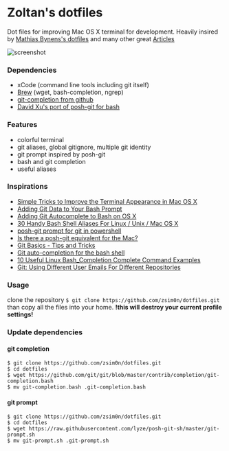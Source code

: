 Zoltan's dotfiles
========

Dot files for improving Mac OS X terminal for development. Heavily insired by [Mathias Bynens's dotfiles](https://github.com/mathiasbynens/dotfiles) and many other great [Articles](#inspirations)

![screenshot](https://raw.github.com/zsim0n/dotfiles/screenshots/screenshots/term1.png)

### Dependencies

* xCode (command line tools including git itself)
* [Brew](http://brew.sh/) (wget, bash-completion, ngrep)
* [git-completion from github](https://github.com/git/git/blob/master/contrib/completion/git-completion.bash)
* [David Xu's port of posh-git for bash](https://github.com/lyze/posh-git-sh)

### Features

* colorful terminal
* git aliases, global gitignore, multiple git identity
* git prompt inspired by posh-git
* bash and git completion
* useful aliases

### Inspirations

* [Simple Tricks to Improve the Terminal Appearance in Mac OS X](http://osxdaily.com/2013/02/05/improve-terminal-appearance-mac-os-x/)
* [Adding Git Data to Your Bash Prompt](http://buddylindsey.com/adding-git-data-to-your-bash-prompt/)
* [Adding Git Autocomplete to Bash on OS X](http://buddylindsey.com/adding-git-autocomplete-to-bash-on-os-x/)
* [30 Handy Bash Shell Aliases For Linux / Unix / Mac OS X](http://www.cyberciti.biz/tips/bash-aliases-mac-centos-linux-unix.html)
* [posh-git prompt for git in powershell](https://github.com/dahlbyk/posh-git)
* [Is there a posh-git equivalent for the Mac?](http://stackoverflow.com/questions/12433165/is-there-a-posh-git-equivalent-for-the-mac)
* [Git Basics - Tips and Tricks](http://git-scm.com/book/en/Git-Basics-Tips-and-Tricks)
* [Git auto-completion for the bash shell](http://blog.vogella.com/2013/03/19/git-auto-completion-for-the-bash-shell/)
* [10 Useful Linux Bash_Completion Complete Command Examples ](http://www.thegeekstuff.com/2013/12/bash-completion-complete/)
* [Git: Using Different User Emails For Different Repositories](http://orrsella.com/2013/08/10/git-using-different-user-emails-for-different-repositories/)

### Usage

clone the repository  `$ git clone https://github.com/zsim0n/dotfiles.git` than copy all the files into your home. **!this will destroy your current profile settings!**

### Update dependencies

#### git completion

```
$ git clone https://github.com/zsim0n/dotfiles.git
$ cd dotfiles
$ wget https://github.com/git/git/blob/master/contrib/completion/git-completion.bash
$ mv git-completion.bash .git-completion.bash
```

#### git prompt

```
$ git clone https://github.com/zsim0n/dotfiles.git
$ cd dotfiles
$ wget https://raw.githubusercontent.com/lyze/posh-git-sh/master/git-prompt.sh
$ mv git-prompt.sh .git-prompt.sh
```


